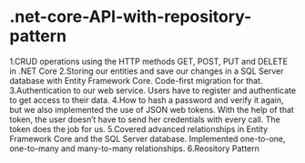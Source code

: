 # .net-core-API-with-repository-pattern
1.CRUD operations using the HTTP methods GET, POST, PUT and DELETE in .NET Core
2.Storing our entities and save our changes in a SQL Server database with Entity Framework Core. Code-first migration for that.
3.Authentication to our web service. Users have to register and authenticate to get access to their data.
4.How to hash a password and verify it again, but we also implemented the use of JSON web tokens. With the help of that token, the user doesn’t have to send her credentials with every call. The token does the job for us.
5.Covered advanced relationships in Entity Framework Core and the SQL Server database. Implemented one-to-one, one-to-many and many-to-many relationships.
6.Reository Pattern
